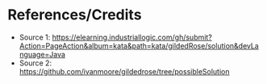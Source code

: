 # References/Credits

- Source 1: https://elearning.industriallogic.com/gh/submit?Action=PageAction&album=kata&path=kata/gildedRose/solution&devLanguage=Java
- Source 2: https://github.com/ivanmoore/gildedrose/tree/possibleSolution
